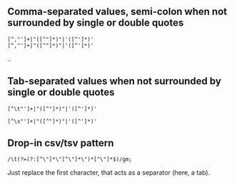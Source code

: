 Comma-separated values, semi-colon when not surrounded by single or double quotes
---------------------------------------------------------------------------------

    [^,"']+|"([^"]*)"|'([^']*)'
    [^,"']+|"([^"]*)"|'([^']*)'

..

Tab-separated values when not surrounded by single or double quotes
-------------------------------------------------------------------

    [^\t"']+|"([^"]*)"|'([^']*)'

    [^\s"']+|"([^"]*)"|'([^']*)'

Drop-in csv/tsv pattern
-----------------------

    /\t(?=(?:[^\"]*\"[^\"]*\")*[^\"]*$)/gm;

Just replace the first character, that acts as a separator (here, a tab).
